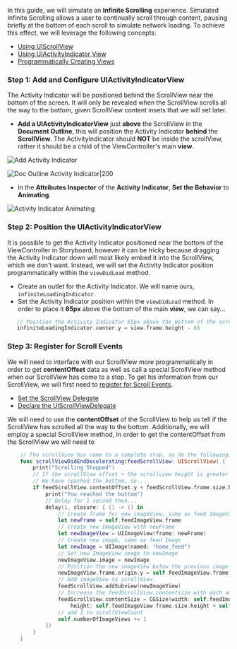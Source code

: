 In this guide, we will simulate an **Infinite Scrolling** experience. Simulated Infinite Scrolling allows a user to continually scroll through content, pausing briefly at the bottom of each scroll to simulate network loading. To achieve this effect, we will leverage the following concepts:
- [Using UIScrollView](https://guides.codepath.com/ios/Using-UIScrollView)
- [Using UIActivityIndicator View](https://guides.codepath.com/ios/Using-UIActivityIndicatorView)
- [Programmatically Creating Views](https://guides.codepath.com/ios/Programmatically-Creating-Views)

### Step 1: Add and Configure UIActivityIndicatorView
The Activity Indicator will be positioned behind the ScrollView near the bottom of the screen. It will only be revealed when the ScrollView scrolls all the way to the bottom, given ScrollView content insets that we will set later.
- **Add a UIActivityIndicatorView** just **above** the ScrollView in the **Document Outline**, this will position the Activity Indicator **behind** the **ScrollView**. The ActivityIndicator should **NOT** be inside the scrollView, rather it should be a child of the ViewController's main **view**.  

![Add Activity Indicator](http://i.imgur.com/RgvknJF.gif)

![Doc Outline Activity Indicator|200](http://i.imgur.com/wNpCVNd.png)

- In the **Attributes Inspector** of the **Activity Indicator**, **Set the Behavior** to **Animating**. 

![Activity Indicator Animating](http://i.imgur.com/WPVwgK9.png)

### Step 2: Position the UIActivityIndicatorView
It is possible to get the Activity Indicator positioned near the bottom of the ViewController in Storyboard, however it can be tricky because dragging the Activity Indicator down will most likely embed it into the ScrollView, which we don't want. Instead, we will set the Activity Indicator position programmatically within the `viewDidLoad` method. 

- Create an outlet for the Activity Indicator. We will name ours, `infiniteLoadingIndicator`.
- Set the Activity Indicator position within the `viewDidLoad` method. In order to place it **65px** above the bottom of the main **view**, we can say...

```swift
   // Position the Activity Indicator 65px above the bottom of the screen
   infiniteLoadingIndicator.center.y = view.frame.height - 65
```

### Step 3: Register for Scroll Events 
We will need to interface with our ScrollView more programmatically in order to get **contentOffset** data as well as call a special ScrollView method when our ScrollView has come to a stop. To get his information from our ScrollView, we will first need to [register for Scroll Events](https://guides.codepath.com/ios/Using-UIScrollView#registering-for-scroll-events).
- [Set the ScrollView Delegate](https://guides.codepath.com/ios/Using-UIScrollView#step-1-set-the-scroll-view-delegate)
- [Declare the UIScrollViewDelegate](https://guides.codepath.com/ios/Using-UIScrollView#step-2-declaring-the-uiscrollviewdelegate)

We will need to use the **contentOffset** of the ScrollView to help us tell if the ScrollView has scrolled all the way to the bottom. Additionally, we will employ a special ScrollView method,  In order to get the contentOffset from the ScrollView we will need to 

```swift
    // The scrollView has come to a complete stop, so do the following...
    func scrollViewDidEndDecelerating(feedScrollView: UIScrollView) {       
        print("Scrolling Stopped")
        // If the scrollView offset + the scrollview height is greater than or equal to the height of the scrollView content, 
        // We have reached the bottom, so...
        if feedScrollView.contentOffset.y + feedScrollView.frame.size.height >= feedScrollView.contentSize.height {
            print("You reached the bottom")
            // Delay for 1 second then...
            delay(1, closure: { () -> () in
                // Create frame for new imageView, same as feed ImageView
                let newFrame = self.feedImageView.frame
                // Create new ImageView with newFrame
                let newImageView = UIImageView(frame: newFrame)
                // Create new image, same as feed Image
                let newImage = UIImage(named: "home_feed")
                // Set new ImageView image to newImage
                newImageView.image = newImage
                // Position the new imageView below the previous image view
                newImageView.frame.origin.y = self.feedImageView.frame.origin.y + self.numberOfImageViews * self.feedImageView.frame.size.height
                // Add imageView to scrollView
                feedScrollView.addSubview(newImageView)
                // Increase the feedScrollView contentsize with each additional imageView added using
                feedScrollView.contentSize = CGSize(width: self.feedImageView.frame.size.width,
                    height: self.feedImageView.frame.size.height + self.numberOfImageViews * newImageView.frame.size.height)
                // add 1 to scrollViewCount
                self.numberOfImageViews += 1
            })
        }
    }
```